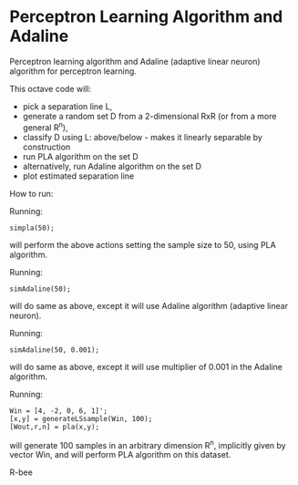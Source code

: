 Perceptron Learning Algorithm and Adaline
======

Perceptron learning algorithm and Adaline (adaptive linear neuron) algorithm for perceptron learning.


This octave code will:
 - pick a separation line L, 
 - generate a random set D from a 2-dimensional RxR (or from a more general R<sup>n</sup>),
 - classify D using L: above/below - makes it linearly separable by construction
 - run PLA algorithm on the set D
 - alternatively, run Adaline algorithm on the set D
 - plot estimated separation line


How to run:

Running:

    simpla(50);

will perform the above actions setting the sample size to 50, using PLA algorithm.

Running:

    simAdaline(50); 

will do same as above, except it will use Adaline algorithm (adaptive linear neuron).

Running:

    simAdaline(50, 0.001); 

will do same as above, except it will use multiplier of 0.001 in the Adaline algorithm.

Running:

    Win = [4, -2, 0, 6, 1]';
    [x,y] = generateLSsample(Win, 100); 
    [Wout,r,n] = pla(x,y);

will generate 100 samples in an arbitrary dimension R<sup>n</sup>, implicitly given by vector Win, 
and will perform PLA algorithm on this dataset.


R-bee
